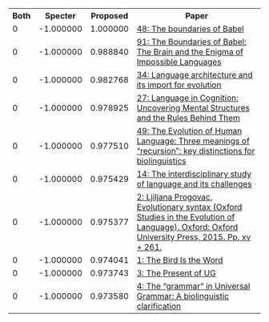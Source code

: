 <html><table><tr>
<th>Both</th>
<th>Specter</th>
<th>Proposed</th>
<th>Paper</th>
</tr>
<tr>
<td>0</td>
<td>-1.000000</td>
<td>1.000000</td>
<td><a href="https://www.semanticscholar.org/paper/3a92df96a33597f700f2f6af8deb2a35075b26ae">48: The boundaries of Babel</a></td>
</tr>
<tr>
<td>0</td>
<td>-1.000000</td>
<td>0.988840</td>
<td><a href="https://www.semanticscholar.org/paper/87ae560e63c87e8d2adb0a68a3b2ba40cfe476fc">91: The Boundaries of Babel: The Brain and the Enigma of Impossible Languages</a></td>
</tr>
<tr>
<td>0</td>
<td>-1.000000</td>
<td>0.982768</td>
<td><a href="https://www.semanticscholar.org/paper/1b01a48f4e9fa7b7e0edb7165ddc2c6fbd678f9f">34: Language architecture and its import for evolution</a></td>
</tr>
<tr>
<td>0</td>
<td>-1.000000</td>
<td>0.978925</td>
<td><a href="https://www.semanticscholar.org/paper/09e336bd959b2fa8ac1ec8f986fdc1c8dfba6156">27: Language in Cognition: Uncovering Mental Structures and the Rules Behind Them</a></td>
</tr>
<tr>
<td>0</td>
<td>-1.000000</td>
<td>0.977510</td>
<td><a href="https://www.semanticscholar.org/paper/3264a104a42edd043bcfe7119a75a8791098634f">49: The Evolution of Human Language: Three meanings of “recursion”: key distinctions for biolinguistics</a></td>
</tr>
<tr>
<td>0</td>
<td>-1.000000</td>
<td>0.975429</td>
<td><a href="https://www.semanticscholar.org/paper/c06d195396ed80dd92166ae98bab9dc33afbd32b">14: The interdisciplinary study of language and its challenges</a></td>
</tr>
<tr>
<td>0</td>
<td>-1.000000</td>
<td>0.975377</td>
<td><a href="https://www.semanticscholar.org/paper/24aaea43b1ec9e5f87ba3f5f1a0ee415396be3a8">2: Ljiljana Progovac, Evolutionary syntax (Oxford Studies in the Evolution of Language). Oxford: Oxford University Press, 2015. Pp. xv + 261.</a></td>
</tr>
<tr>
<td>0</td>
<td>-1.000000</td>
<td>0.974041</td>
<td><a href="https://www.semanticscholar.org/paper/a04452d824375413463251b73abe16d1d935d2f7">1: The Bird Is the Word</a></td>
</tr>
<tr>
<td>0</td>
<td>-1.000000</td>
<td>0.973743</td>
<td><a href="https://www.semanticscholar.org/paper/f0f23c7d1a7403a21bfcf2bf65cc2952f516191e">3: The Present of UG</a></td>
</tr>
<tr>
<td>0</td>
<td>-1.000000</td>
<td>0.973580</td>
<td><a href="https://www.semanticscholar.org/paper/f5079b457cc207cb71eaf150bd3485825fb0716b">4: The “grammar” in Universal Grammar: A biolinguistic clarification</a></td>
</tr>
</table></html>
